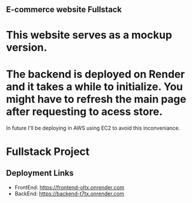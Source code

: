 ## E-commerce website Fullstack

# This website serves as a mockup version.

# The backend is deployed on Render and it takes a while to initialize. You might have to refresh the main page after requesting to acess store.

In future I'll be deploying in AWS using EC2 to avoid this inconveniance.

# Fullstack Project

## Deployment Links
- FrontEnd: https://frontend-oltx.onrender.com
- BackEnd: https://backend-t7tx.onrender.com

